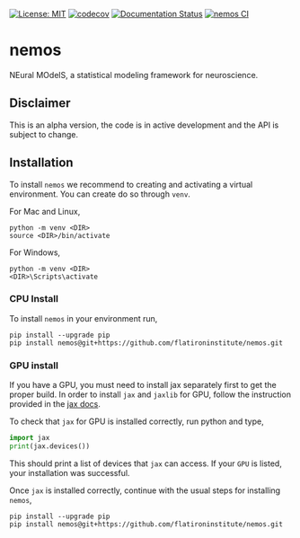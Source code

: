 [![License: MIT](https://img.shields.io/badge/License-MIT-yellow.svg)](https://github.com/flatironinstitute/nemos/blob/main/LICENSE)
[![codecov](https://codecov.io/gh/flatironinstitute/nemos/graph/badge.svg?token=vvtrcTFNeu)](https://codecov.io/gh/flatironinstitute/nemos)
[![Documentation Status](https://readthedocs.org/projects/nemos/badge/?version=latest)](https://nemos.readthedocs.io/en/latest/?badge=latest)
[![nemos CI](https://github.com/flatironinstitute/nemos/actions/workflows/ci.yml/badge.svg)](https://github.com/flatironinstitute/nemos/actions/workflows/ci.yml)

# nemos
NEural MOdelS, a statistical modeling framework for neuroscience.

## Disclaimer
This is an alpha version, the code is in active development and the API is subject to change.

## Installation

To install `nemos` we recommend to creating and activating a virtual environment. You can create do so through
`venv`.

For  Mac and Linux,
```shell
python -m venv <DIR>
source <DIR>/bin/activate
```

For Windows,
```shell
python -m venv <DIR>
<DIR>\Scripts\activate
```

### CPU Install

To install `nemos` in your environment run,

``` shell
pip install --upgrade pip
pip install nemos@git+https://github.com/flatironinstitute/nemos.git
```

### GPU install
If you have a GPU, you must need to install jax separately first to get the proper
build. 
In order to install `jax` and `jaxlib` for GPU, follow the instruction provided in the 
[jax docs](https://jax.readthedocs.io/en/latest/installation.html).

To check that `jax` for GPU is installed correctly, run python and type,

```python
import jax
print(jax.devices())
```
This should print a list of devices that `jax` can access. If your `GPU` is listed, your installation 
was successful.

Once `jax` is installed correctly, continue with the usual steps for installing `nemos`,

``` shell
pip install --upgrade pip
pip install nemos@git+https://github.com/flatironinstitute/nemos.git
```

